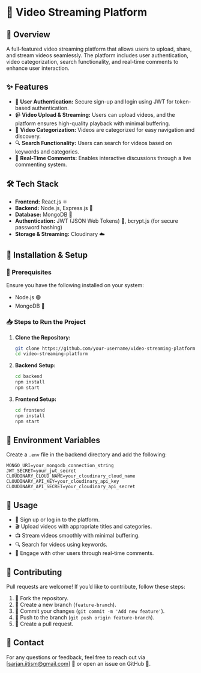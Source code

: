 # 🎥 Video Streaming Platform

## 📌 Overview
A full-featured video streaming platform that allows users to upload, share, and stream videos seamlessly. The platform includes user authentication, video categorization, search functionality, and real-time comments to enhance user interaction.

## ✨ Features
- 🔑 **User Authentication:** Secure sign-up and login using JWT for token-based authentication.
- 📹 **Video Upload & Streaming:** Users can upload videos, and the platform ensures high-quality playback with minimal buffering.
- 📂 **Video Categorization:** Videos are categorized for easy navigation and discovery.
- 🔍 **Search Functionality:** Users can search for videos based on keywords and categories.
- 💬 **Real-Time Comments:** Enables interactive discussions through a live commenting system.

## 🛠 Tech Stack
- **Frontend:** React.js ⚛️
- **Backend:** Node.js, Express.js 🚀
- **Database:** MongoDB 🍃
- **Authentication:** JWT (JSON Web Tokens) 🔐, bcrypt.js (for secure password hashing)
- **Storage & Streaming:** Cloudinary ☁️

## 🚀 Installation & Setup
### 📌 Prerequisites
Ensure you have the following installed on your system:
- Node.js 🟢
- MongoDB 🍃

### 📥 Steps to Run the Project
1. **Clone the Repository:**
   ```sh
   git clone https://github.com/your-username/video-streaming-platform.git
   cd video-streaming-platform
   ```

2. **Backend Setup:**
   ```sh
   cd backend
   npm install
   npm start
   ```

3. **Frontend Setup:**
   ```sh
   cd frontend
   npm install
   npm start
   ```

## 🔑 Environment Variables
Create a `.env` file in the backend directory and add the following:
```
MONGO_URI=your_mongodb_connection_string
JWT_SECRET=your_jwt_secret
CLOUDINARY_CLOUD_NAME=your_cloudinary_cloud_name
CLOUDINARY_API_KEY=your_cloudinary_api_key
CLOUDINARY_API_SECRET=your_cloudinary_api_secret
```

## 🎯 Usage
- 📝 Sign up or log in to the platform.
- 🎬 Upload videos with appropriate titles and categories.
- 📺 Stream videos smoothly with minimal buffering.
- 🔍 Search for videos using keywords.
- 💬 Engage with other users through real-time comments.

## 🤝 Contributing
Pull requests are welcome! If you’d like to contribute, follow these steps:
1. 🍴 Fork the repository.
2. 🌱 Create a new branch (`feature-branch`).
3. 📝 Commit your changes (`git commit -m 'Add new feature'`).
4. 🚀 Push to the branch (`git push origin feature-branch`).
5. 🔄 Create a pull request.

## 📧 Contact
For any questions or feedback, feel free to reach out via [sarjan.iitism@gmail.com] 📩 or open an issue on GitHub 🐙.

